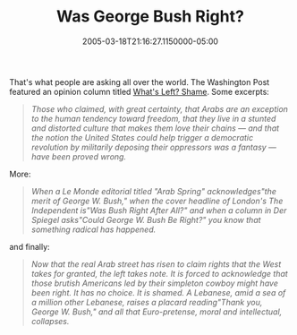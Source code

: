 ﻿---
title: Was George Bush Right?
date: "2005-03-18T21:16:27.1150000-05:00"
description: That's what people are asking all over the world. The Washington
featuredImage: /img/default-post-image.jpg
---

That's what people are asking all over the world. The Washington Post featured an opinion column titled [What's Left? Shame](http://www.washingtonpost.com/wp-dyn/articles/A45508-2005Mar17.html). Some excerpts:



> *Those who claimed, with great certainty, that Arabs are an exception to the human tendency toward freedom, that they live in a stunted and distorted culture that makes them love their chains — and that the notion the United States could help trigger a democratic revolution by militarily deposing their oppressors was a fantasy — have been proved wrong.*



More:

> *When a Le Monde editorial titled "Arab Spring" acknowledges"the merit of George W. Bush," when the cover headline of London's The Independent is"Was Bush Right After All?" and when a column in Der Spiegel asks"Could George W. Bush Be Right?" you know that something radical has happened.*

and finally:

> *Now that the real Arab street has risen to claim rights that the West takes for granted, the left takes note. It is forced to acknowledge that those brutish Americans led by their simpleton cowboy might have been right. It has no choice. It is shamed. A Lebanese, amid a sea of a million other Lebanese, raises a placard reading"Thank you, George W. Bush," and all that Euro-pretense, moral and intellectual, collapses.*

